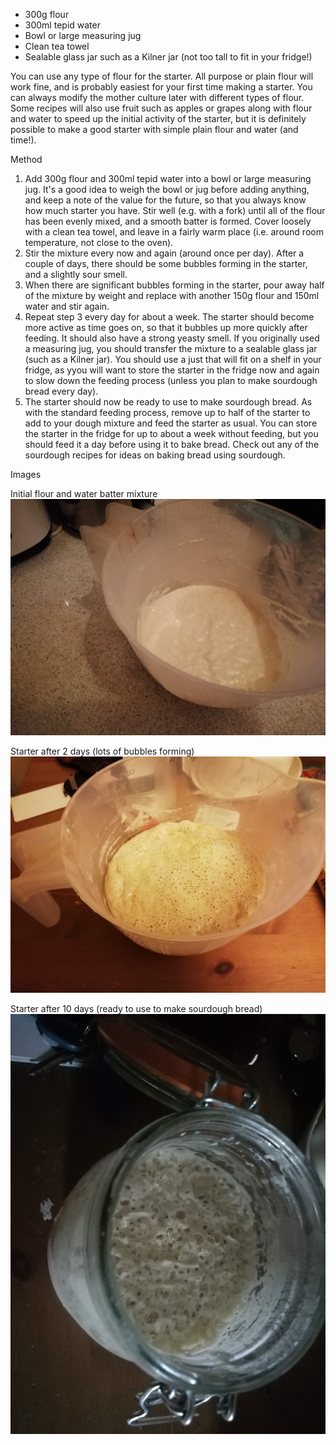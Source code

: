
* 300g flour
* 300ml tepid water
* Bowl or large measuring jug
* Clean tea towel
* Sealable glass jar such as a Kilner jar (not too tall to fit in your fridge!)

You can use any type of flour for the starter. All purpose or plain flour will work fine, and is probably easiest for your first time making a starter. You can always modify the mother culture later with different types of flour.
Some recipes will also use fruit such as apples or grapes along with flour and water to speed up the initial activity of the starter, but it is definitely possible to make a good starter with simple plain flour and water (and time!).

Method

1. Add 300g flour and 300ml tepid water into a bowl or large measuring jug. It's a good idea to weigh the bowl or jug before adding anything, and keep a note of the value for the future, so that you always know how much starter you have. Stir well (e.g. with a fork) until all of the flour has been evenly mixed, and a smooth batter is formed. Cover loosely with a clean tea towel, and leave in a fairly warm place (i.e. around room temperature, not close to the oven).
2. Stir the mixture every now and again (around once per day). After a couple of days, there should be some bubbles forming in the starter, and a slightly sour smell.
3. When there are significant bubbles forming in the starter, pour away half of the mixture by weight and replace with another 150g flour and 150ml water and stir again.
4. Repeat step 3 every day for about a week. The starter should become more active as time goes on, so that it bubbles up more quickly after feeding. It should also have a strong yeasty smell. If you originally used a measuring jug, you should transfer the mixture to a sealable glass jar (such as a Kilner jar). You should use a just that will fit on a shelf in your fridge, as yyou will want to store the starter in the fridge now and again to slow down the feeding process (unless you plan to make sourdough bread every day).
5. The starter should now be ready to use to make sourdough bread. As with the standard feeding process, remove up to half of the starter to add to your dough mixture and feed the starter as usual. You can store the starter in the fridge for up to about a week without feeding, but you should feed it a day before using it to bake bread. Check out any of the sourdough recipes for ideas on baking bread using sourdough.

Images

Initial flour and water batter mixture
![alt text](../images/sourdough_starter_initial.jpg "Sourdough Starter mixture")

Starter after 2 days (lots of bubbles forming)
![alt text](../images/sourdough_starter_2_days.jpg "Sourdough Starter after 2 days")


Starter after 10 days (ready to use to make sourdough bread)
![alt text](../images/sourdough_starter_10_days.jpg "Sourdough Starter after 10 days")
